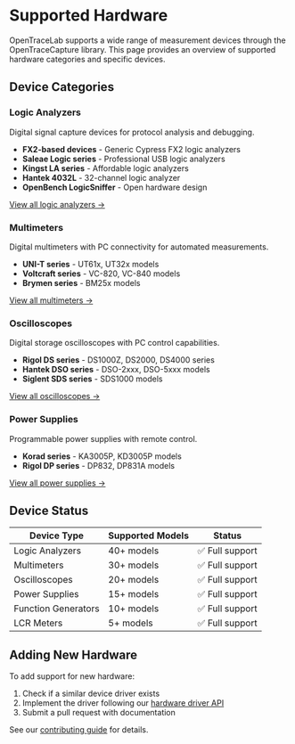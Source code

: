 # Supported Hardware

OpenTraceLab supports a wide range of measurement devices through the OpenTraceCapture library. This page provides an overview of supported hardware categories and specific devices.

## Device Categories

### Logic Analyzers
Digital signal capture devices for protocol analysis and debugging.

- **FX2-based devices** - Generic Cypress FX2 logic analyzers
- **Saleae Logic series** - Professional USB logic analyzers  
- **Kingst LA series** - Affordable logic analyzers
- **Hantek 4032L** - 32-channel logic analyzer
- **OpenBench LogicSniffer** - Open hardware design

[View all logic analyzers →](logic-analyzer/fx2lafw.md)

### Multimeters
Digital multimeters with PC connectivity for automated measurements.

- **UNI-T series** - UT61x, UT32x models
- **Voltcraft series** - VC-820, VC-840 models  
- **Brymen series** - BM25x models

[View all multimeters →](multimeter/uni-t.md)

### Oscilloscopes
Digital storage oscilloscopes with PC control capabilities.

- **Rigol DS series** - DS1000Z, DS2000, DS4000 series
- **Hantek DSO series** - DSO-2xxx, DSO-5xxx models
- **Siglent SDS series** - SDS1000 models

[View all oscilloscopes →](oscilloscope/rigol-ds.md)

### Power Supplies
Programmable power supplies with remote control.

- **Korad series** - KA3005P, KD3005P models
- **Rigol DP series** - DP832, DP831A models

[View all power supplies →](power-supply/korad.md)

## Device Status

| Device Type | Supported Models | Status |
|-------------|------------------|---------|
| Logic Analyzers | 40+ models | ✅ Full support |
| Multimeters | 30+ models | ✅ Full support |
| Oscilloscopes | 20+ models | ✅ Full support |
| Power Supplies | 15+ models | ✅ Full support |
| Function Generators | 10+ models | ✅ Full support |
| LCR Meters | 5+ models | ✅ Full support |

## Adding New Hardware

To add support for new hardware:

1. Check if a similar device driver exists
2. Implement the driver following our [hardware driver API](../opentracecapture/overview.md)
3. Submit a pull request with documentation

See our [contributing guide](../community/contributing.md) for details.
